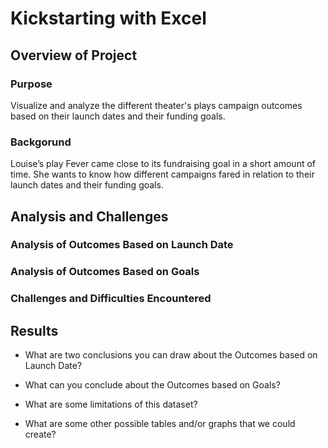 # Kickstarting with Excel

## Overview of Project

### Purpose
Visualize and analyze the different theater's plays campaign outcomes based on their launch dates and their funding goals.

### Backgorund
Louise’s play Fever came close to its fundraising goal in a short amount of time. She wants to know how different campaigns fared in relation to their launch dates and their funding goals.

## Analysis and Challenges

### Analysis of Outcomes Based on Launch Date

### Analysis of Outcomes Based on Goals

### Challenges and Difficulties Encountered

## Results

- What are two conclusions you can draw about the Outcomes based on Launch Date?

- What can you conclude about the Outcomes based on Goals?

- What are some limitations of this dataset?

- What are some other possible tables and/or graphs that we could create?
